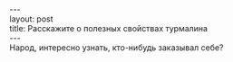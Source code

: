 --- <br> layout: post <br> title: Расскажите о полезных свойствах турмалина <br> --- <br> Народ, интересно узнать, кто-нибудь заказывал себе?